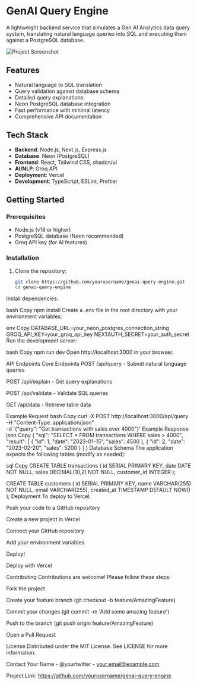# GenAI Query Engine

A lightweight backend service that simulates a Gen AI Analytics data query system, translating natural language queries into SQL and executing them against a PostgreSQL database.

![Project Screenshot](/public/screenshot.png) <!-- Add your screenshot path here -->

## Features

- Natural language to SQL translation
- Query validation against database schema
- Detailed query explanations
- Neon PostgreSQL database integration
- Fast performance with minimal latency
- Comprehensive API documentation

## Tech Stack

- **Backend**: Node.js, Next.js, Express.js
- **Database**: Neon (PostgreSQL)
- **Frontend**: React, Tailwind CSS, shadcn/ui
- **AI/NLP**: Groq API
- **Deployment**: Vercel
- **Development**: TypeScript, ESLint, Prettier

## Getting Started

### Prerequisites

- Node.js (v18 or higher)
- PostgreSQL database (Neon recommended)
- Groq API key (for AI features)

### Installation

1. Clone the repository:
   ```bash
   git clone https://github.com/yourusername/genai-query-engine.git
   cd genai-query-engine
Install dependencies:

bash
Copy
npm install
Create a .env file in the root directory with your environment variables:

env
Copy
DATABASE_URL=your_neon_postgres_connection_string
GROQ_API_KEY=your_groq_api_key
NEXTAUTH_SECRET=your_auth_secret
Run the development server:

bash
Copy
npm run dev
Open http://localhost:3000 in your browser.

API Endpoints
Core Endpoints
POST /api/query - Submit natural language queries

POST /api/explain - Get query explanations

POST /api/validate - Validate SQL queries

GET /api/data - Retrieve table data

Example Request
bash
Copy
curl -X POST http://localhost:3000/api/query \
  -H "Content-Type: application/json" \
  -d '{"query": "Get transactions with sales over 4000"}'
Example Response
json
Copy
{
  "sql": "SELECT * FROM transactions WHERE sales > 4000",
  "result": [
    { "id": 1, "date": "2023-01-15", "sales": 4500 },
    { "id": 2, "date": "2023-02-20", "sales": 5200 }
  ]
}
Database Schema
The application expects the following tables (modify as needed):

sql
Copy
CREATE TABLE transactions (
  id SERIAL PRIMARY KEY,
  date DATE NOT NULL,
  sales DECIMAL(10,2) NOT NULL,
  customer_id INTEGER
);

CREATE TABLE customers (
  id SERIAL PRIMARY KEY,
  name VARCHAR(255) NOT NULL,
  email VARCHAR(255),
  created_at TIMESTAMP DEFAULT NOW()
);
Deployment
To deploy to Vercel:

Push your code to a GitHub repository

Create a new project in Vercel

Connect your GitHub repository

Add your environment variables

Deploy!

Deploy with Vercel

Contributing
Contributions are welcome! Please follow these steps:

Fork the project

Create your feature branch (git checkout -b feature/AmazingFeature)

Commit your changes (git commit -m 'Add some amazing feature')

Push to the branch (git push origin feature/AmazingFeature)

Open a Pull Request

License
Distributed under the MIT License. See LICENSE for more information.

Contact
Your Name - @yourtwitter - your.email@example.com

Project Link: https://github.com/yourusername/genai-query-engine
